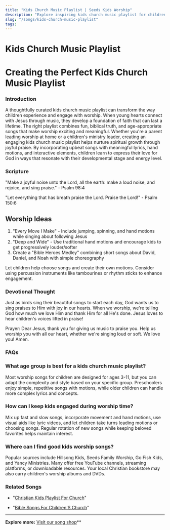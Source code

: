 ```yaml
---
title: "Kids Church Music Playlist | Seeds Kids Worship"
description: "Explore inspiring kids church music playlist for children's worship and faith development. Biblical music resources for families and ministry."
slug: "/songs/kids-church-music-playlist"
tags:
---
```


# Kids Church Music Playlist

# Creating the Perfect Kids Church Music Playlist

### Introduction
A thoughtfully curated kids church music playlist can transform the way children experience and engage with worship. When young hearts connect with Jesus through music, they develop a foundation of faith that can last a lifetime. The right playlist combines fun, biblical truth, and age-appropriate songs that make worship exciting and meaningful. Whether you're a parent leading worship at home or a children's ministry leader, creating an engaging kids church music playlist helps nurture spiritual growth through joyful praise. By incorporating upbeat songs with meaningful lyrics, hand motions, and interactive elements, children learn to express their love for God in ways that resonate with their developmental stage and energy level.

### Scripture
"Make a joyful noise unto the Lord, all the earth: make a loud noise, and rejoice, and sing praise." - Psalm 98:4

"Let everything that has breath praise the Lord. Praise the Lord!" - Psalm 150:6

## Worship Ideas
1. "Every Move I Make" - Include jumping, spinning, and hand motions while singing about following Jesus
2. "Deep and Wide" - Use traditional hand motions and encourage kids to get progressively louder/softer
3. Create a "Bible Heroes Medley" combining short songs about David, Daniel, and Noah with simple choreography

Let children help choose songs and create their own motions. Consider using percussion instruments like tambourines or rhythm sticks to enhance engagement.

### Devotional Thought
Just as birds sing their beautiful songs to start each day, God wants us to sing praises to Him with joy in our hearts. When we worship, we're telling God how much we love Him and thank Him for all He's done. Jesus loves to hear children's voices lifted in praise!

Prayer: Dear Jesus, thank you for giving us music to praise you. Help us worship you with all our heart, whether we're singing loud or soft. We love you! Amen.

### FAQs

### What age group is best for a kids church music playlist?
Most worship songs for children are designed for ages 3-11, but you can adapt the complexity and style based on your specific group. Preschoolers enjoy simple, repetitive songs with motions, while older children can handle more complex lyrics and concepts.

### How can I keep kids engaged during worship time?
Mix up fast and slow songs, incorporate movement and hand motions, use visual aids like lyric videos, and let children take turns leading motions or choosing songs. Regular rotation of new songs while keeping beloved favorites helps maintain interest.

### Where can I find good kids worship songs?
Popular sources include Hillsong Kids, Seeds Family Worship, Go Fish Kids, and Yancy Ministries. Many offer free YouTube channels, streaming platforms, or downloadable resources. Your local Christian bookstore may also carry children's worship albums and DVDs.

### Related Songs

- "[Christian Kids Playlist For Church](/songs/christian-kids-playlist-for-church/)"

- "[Bible Songs For Children'S Church](/songs/bible-songs-for-children-s-church/)"

---

**Explore more:** [Visit our song shop](https://seedskidsworship.com/shop)**

<!-- Schema Markup -->
<script type="application/ld+json">
{
  "@context": "https://schema.org",
  "@type": "MusicRecording",
  "name": "Kids Church Music Playlist",
  "byArtist": {
    "@type": "MusicGroup",
    "name": "Seeds Kids Worship"
  },
  "isFamilyFriendly": true,
  "url": "https://seedskidsworship.com/songs/kids-church-music-playlist/"
}
</script>